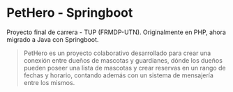 # PetHero - Springboot
Proyecto final de carrera - TUP (FRMDP-UTN). Originalmente en PHP, ahora migrado a Java con Springboot.

> PetHero es un proyecto colaborativo desarrollado para crear una conexión entre dueños de mascotas y guardianes, dónde los dueños pueden poseer una lista de mascotas y crear reservas en un rango de fechas y horario, contando además con un sistema de mensajería entre los mismos.
